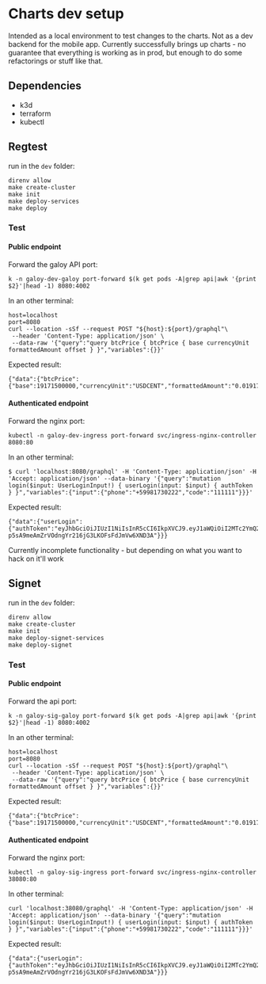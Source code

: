 # Charts dev setup

Intended as a local environment to test changes to the charts. Not as a dev backend for the mobile app.
Currently successfully brings up charts - no guarantee that everything is working as in prod, but enough to do some refactorings or stuff like that.

## Dependencies

- k3d
- terraform
- kubectl

## Regtest

run in the `dev` folder:
```
direnv allow
make create-cluster
make init
make deploy-services
make deploy
```

### Test

#### Public endpoint

Forward the galoy API port:

```
k -n galoy-dev-galoy port-forward $(k get pods -A|grep api|awk '{print $2}'|head -1) 8080:4002
```
In an other terminal:

```
host=localhost
port=8080
curl --location -sSf --request POST "${host}:${port}/graphql"\
 --header 'Content-Type: application/json' \
 --data-raw '{"query":"query btcPrice { btcPrice { base currencyUnit formattedAmount offset } }","variables":{}}'
```

Expected result:
```
{"data":{"btcPrice":{"base":19171500000,"currencyUnit":"USDCENT","formattedAmount":"0.019171499999999998","offset":12}}}
```

#### Authenticated endpoint

Forward the nginx port:
```
kubectl -n galoy-dev-ingress port-forward svc/ingress-nginx-controller 8080:80
```
In an other terminal:
```
$ curl 'localhost:8080/graphql' -H 'Content-Type: application/json' -H 'Accept: application/json' --data-binary '{"query":"mutation login($input: UserLoginInput!) { userLogin(input: $input) { authToken } }","variables":{"input":{"phone":"+59981730222","code":"111111"}}}'
```

Expected result:
```
{"data":{"userLogin":{"authToken":"eyJhbGciOiJIUzI1NiIsInR5cCI6IkpXVCJ9.eyJ1aWQiOiI2MTc2YmQ2NmQ0MmFkYWIzNjM2MmEyY2QiLCJuZXR3b3JrIjoibWFpbm5ldCIsImlhdCI6MTYzNTE3MTY4Nn0.n-p5sA9meAmZrVOdngYr216jG3LKOFsFdJmVw6XND3A"}}}
```

Currently incomplete functionality - but depending on what you want to hack on it'll work


## Signet

run in the `dev` folder:
```
direnv allow
make create-cluster
make init
make deploy-signet-services
make deploy-signet
```

### Test

#### Public endpoint

Forward the api port:

```
k -n galoy-sig-galoy port-forward $(k get pods -A|grep api|awk '{print $2}'|head -1) 8080:4002
```
In an other terminal:

```
host=localhost
port=8080
curl --location -sSf --request POST "${host}:${port}/graphql"\
 --header 'Content-Type: application/json' \
 --data-raw '{"query":"query btcPrice { btcPrice { base currencyUnit formattedAmount offset } }","variables":{}}'
```

Expected result:
```
{"data":{"btcPrice":{"base":19171500000,"currencyUnit":"USDCENT","formattedAmount":"0.019171499999999998","offset":12}}}
```

#### Authenticated endpoint

Forward the nginx port:
```
kubectl -n galoy-sig-ingress port-forward svc/ingress-nginx-controller 38080:80
```

In other terminal:
```
curl 'localhost:38080/graphql' -H 'Content-Type: application/json' -H 'Accept: application/json' --data-binary '{"query":"mutation login($input: UserLoginInput!) { userLogin(input: $input) { authToken } }","variables":{"input":{"phone":"+59981730222","code":"111111"}}}'
```

Expected result:
```
{"data":{"userLogin":{"authToken":"eyJhbGciOiJIUzI1NiIsInR5cCI6IkpXVCJ9.eyJ1aWQiOiI2MTc2YmQ2NmQ0MmFkYWIzNjM2MmEyY2QiLCJuZXR3b3JrIjoibWFpbm5ldCIsImlhdCI6MTYzNTE3MTY4Nn0.n-p5sA9meAmZrVOdngYr216jG3LKOFsFdJmVw6XND3A"}}}
```
